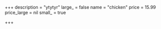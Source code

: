 +++
description = "ytytyr"
large_ = false
name = "chicken"
price = 15.99
price_large = nil
small_ = true

+++
